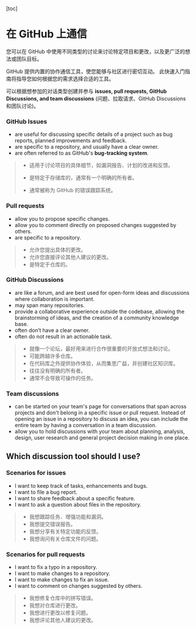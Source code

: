 [toc]

# 在 GitHub 上通信

您可以在 GitHub 中使用不同类型的讨论来讨论特定项目和更改，以及更广泛的想法或团队目标。



GitHub 提供内置的协作通信工具，使您能够与社区进行密切互动。 此快速入门指南将指导您如何根据您的需求选择合适的工具。

可以根据想参加的对话类型创建并参与 **issues, pull requests, GitHub Discussions, and team discussions** (问题、拉取请求、GitHub Discussions 和团队讨论)。



### GitHub Issues

- are useful for discussing specific details of a project such as bug reports, planned improvements and feedback.
- are specific to a repository, and usually have a clear owner.
- are often referred to as GitHub's **bug-tracking system**.

> - 适用于讨论项目的具体细节，如漏洞报告、计划的改进和反馈。
>
> - 是特定于存储库的，通常有一个明确的所有者。
> - 通常被称为 GitHub 的错误跟踪系统。



### Pull requests

- allow you to propose specific changes.
- allow you to comment directly on proposed changes suggested by others.
- are specific to a repository.

> - 允许您提出具体的更改。
> - 允许您直接评论其他人建议的更改。
> - 是特定于仓库的。



### GitHub Discussions

- are like a forum, and are best used for open-form ideas and discussions where collaboration is important.
- may span many repositories.
- provide a collaborative experience outside the codebase, allowing the brainstorming of ideas, and the creation of a community knowledge base.
- often don’t have a clear owner.
- often do not result in an actionable task.

> - 就像一个论坛，最好用来进行合作很重要的开放式想法和讨论。
> - 可能跨越许多仓库。
> - 在代码库之外提供协作体验，从而集思广益，并创建社区知识库。
> - 往往没有明确的所有者。
> - 通常不会导致可操作的任务。



### Team discussions

- can be started on your team's page for conversations that span across projects and don't belong in a specific issue or pull request. Instead of opening an issue in a repository to discuss an idea, you can include the entire team by having a conversation in a team discussion.
- allow you to hold discussions with your team about planning, analysis, design, user research and general project decision making in one place.



## Which discussion tool should I use?

### Scenarios for issues

- I want to keep track of tasks, enhancements and bugs.
- I want to file a bug report.
- I want to share feedback about a specific feature.
- I want to ask a question about files in the repository.

> - 我想跟踪任务、增强功能和漏洞。
> - 我想提交错误报告。
> - 我想分享有关特定功能的反馈。
> - 我想询问有关仓库文件的问题。



### Scenarios for pull requests

- I want to fix a typo in a repository.
- I want to make changes to a repository.
- I want to make changes to fix an issue.
- I want to comment on changes suggested by others.

> - 我想修复仓库中的拼写错误。
> - 我想对仓库进行更改。
> - 我想进行更改以修复问题。
> - 我想评论其他人建议的更改。